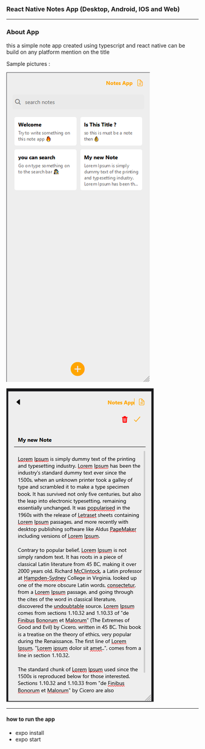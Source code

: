 ### React Native Notes App (Desktop, Android, IOS and Web)
---
### About App

this a simple note app created using typescript and react native
can be build on any platform mention on the title

Sample pictures :

![Home Page](./assets/Home.png)

![Home Page](./assets/detail.png)


---
#### how to run the app
- expo install
- expo start